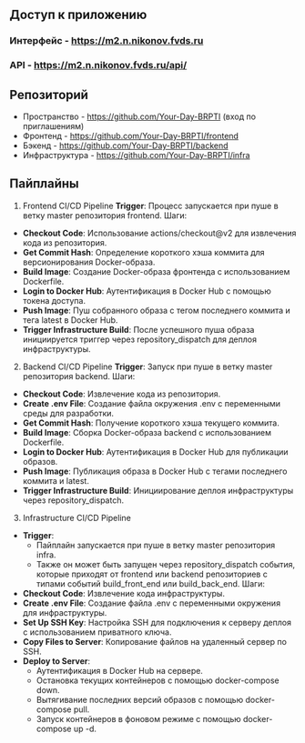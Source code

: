 ## Доступ к приложению
### Интерфейс - https://m2.n.nikonov.fvds.ru

### API - https://m2.n.nikonov.fvds.ru/api/


## Репозиторий
- Пространство - https://github.com/Your-Day-BRPTI (вход по приглашениям)
- Фронтенд - https://github.com/Your-Day-BRPTI/frontend
- Бэкенд - https://github.com/Your-Day-BRPTI/backend
- Инфраструктура - https://github.com/Your-Day-BRPTI/infra

## Пайплайны

1. Frontend CI/CD Pipeline
**Trigger**: Процесс запускается при пуше в ветку master репозитория frontend.
Шаги:
- **Checkout Code**: Использование actions/checkout@v2 для извлечения кода из репозитория.
- **Get Commit Hash**: Определение короткого хэша коммита для версионирования Docker-образа.
- **Build Image**: Создание Docker-образа фронтенда с использованием Dockerfile.
- **Login to Docker Hub**: Аутентификация в Docker Hub с помощью токена доступа.
- **Push Image**: Пуш собранного образа с тегом последнего коммита и тега latest в Docker Hub.
- **Trigger Infrastructure Build**: После успешного пуша образа инициируется триггер через repository_dispatch для деплоя инфраструктуры.
2. Backend CI/CD Pipeline
**Trigger**: Запуск при пуше в ветку master репозитория backend.
Шаги:
- **Checkout Code**: Извлечение кода из репозитория.
- **Create .env File**: Создание файла окружения .env с переменными среды для разработки.
- **Get Commit Hash**: Получение короткого хэша текущего коммита.
- **Build Image**: Сборка Docker-образа backend с использованием Dockerfile.
- **Login to Docker Hub**: Аутентификация в Docker Hub для публикации образов.
- **Push Image**: Публикация образа в Docker Hub с тегами последнего коммита и latest.
- **Trigger Infrastructure Build**: Инициирование деплоя инфраструктуры через repository_dispatch.
3. Infrastructure CI/CD Pipeline
- **Trigger**:
  - Пайплайн запускается при пуше в ветку master репозитория infra.
  - Также он может быть запущен через repository_dispatch события, которые приходят от frontend или backend репозиториев с типами событий build_front_end или build_back_end.
Шаги:
- **Checkout Code**: Извлечение кода инфраструктуры.
- **Create .env File**: Создание файла .env с переменными окружения для инфраструктуры.
- **Set Up SSH Key**: Настройка SSH для подключения к серверу деплоя с использованием приватного ключа.
- **Copy Files to Server**: Копирование файлов на удаленный сервер по SSH.
- **Deploy to Server**: 
  - Аутентификация в Docker Hub на сервере.
  - Остановка текущих контейнеров с помощью docker-compose down.
  - Вытягивание последних версий образов с помощью docker-compose pull.
  - Запуск контейнеров в фоновом режиме с помощью docker-compose up -d.
